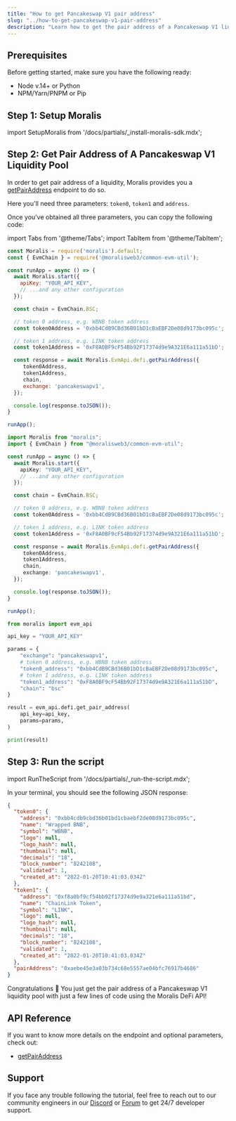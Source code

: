 ```yaml
---
title: "How to get Pancakeswap V1 pair address"
slug: "../how-to-get-pancakeswap-v1-pair-address"
description: "Learn how to get the pair address of a Pancakeswap V1 liquidity pool using Moralis DeFi API."
---
```

## Prerequisites

Before getting started, make sure you have the following ready:

- Node v.14+ or Python
- NPM/Yarn/PNPM or Pip

## Step 1: Setup Moralis

import SetupMoralis from '/docs/partials/_install-moralis-sdk.mdx';

<SetupMoralis node="moralis @moralisweb3/common-evm-util" python="moralis" />

## Step 2: Get Pair Address of A Pancakeswap V1 Liquidity Pool

In order to get pair address of a liquidity, Moralis provides you a [getPairAddress](https://docs.moralis.io/reference/getpairaddress) endpoint to do so.

Here you'll need three parameters: `token0`, `token1` and `address`.

Once you've obtained all three parameters, you can copy the following code:

import Tabs from '@theme/Tabs';
import TabItem from '@theme/TabItem';

<Tabs groupId="programming-language">
  <TabItem value="javascript" label="index.js (JavaScript)" default>

```javascript index.js
const Moralis = require('moralis').default;
const { EvmChain } = require('@moralisweb3/common-evm-util');

const runApp = async () => {
  await Moralis.start({
    apiKey: "YOUR_API_KEY",
    // ...and any other configuration
  });

  const chain = EvmChain.BSC;

  // token 0 address, e.g. WBNB token address
  const token0Address = '0xbb4CdB9CBd36B01bD1cBaEBF2De08d9173bc095c';

  // token 1 address, e.g. LINK token address
  const token1Address = '0xF8A0BF9cF54Bb92F17374d9e9A321E6a111a51bD';

  const response = await Moralis.EvmApi.defi.getPairAddress({
     token0Address,
     token1Address,
     chain,
     exchange: 'pancakeswapv1',
  });

  console.log(response.toJSON());
}

runApp();
```

</TabItem>
<TabItem value="typescript" label="index.ts (TypeScript)">

```typescript index.ts
import Moralis from "moralis";
import { EvmChain } from "@moralisweb3/common-evm-util";

const runApp = async () => {
  await Moralis.start({
    apiKey: "YOUR_API_KEY",
    // ...and any other configuration
  });

  const chain = EvmChain.BSC;

  // token 0 address, e.g. WBNB token address
  const token0Address = '0xbb4CdB9CBd36B01bD1cBaEBF2De08d9173bc095c';

  // token 1 address, e.g. LINK token address
  const token1Address = '0xF8A0BF9cF54Bb92F17374d9e9A321E6a111a51bD';

  const response = await Moralis.EvmApi.defi.getPairAddress({
     token0Address,
     token1Address,
     chain,
     exchange: 'pancakeswapv1',
  });

  console.log(response.toJSON());
}

runApp();
```

</TabItem>
<TabItem value="python" label="index.py (Python)">

```python index.py
from moralis import evm_api

api_key = "YOUR_API_KEY"

params = {
    "exchange": "pancakeswapv1",
    # token 0 address, e.g. WBNB token address
    "token0_address": "0xbb4CdB9CBd36B01bD1cBaEBF2De08d9173bc095c", 
    # token 1 address, e.g. LINK token address
    "token1_address": "0xF8A0BF9cF54Bb92F17374d9e9A321E6a111a51bD", 
    "chain": "bsc"
}

result = evm_api.defi.get_pair_address(
    api_key=api_key,
    params=params,
)

print(result)
```

</TabItem>
</Tabs>

## Step 3: Run the script

import RunTheScript from '/docs/partials/_run-the-script.mdx';

<RunTheScript />

In your terminal, you should see the following JSON response:

```json
{
  "token0": {
    "address": "0xbb4cdb9cbd36b01bd1cbaebf2de08d9173bc095c",
    "name": "Wrapped BNB",
    "symbol": "WBNB",
    "logo": null,
    "logo_hash": null,
    "thumbnail": null,
    "decimals": "18",
    "block_number": "8242108",
    "validated": 1,
    "created_at": "2022-01-20T10:41:03.034Z"
  },
  "token1": {
    "address": "0xf8a0bf9cf54bb92f17374d9e9a321e6a111a51bd",
    "name": "ChainLink Token",
    "symbol": "LINK",
    "logo": null,
    "logo_hash": null,
    "thumbnail": null,
    "decimals": "18",
    "block_number": "8242108",
    "validated": 1,
    "created_at": "2022-01-20T10:41:03.034Z"
  },
  "pairAddress": "0xaebe45e3a03b734c68e5557ae04bfc76917b4686"
}
```

Congratulations 🥳 You just get the pair address of a Pancakeswap V1 liquidity pool with just a few lines of code using the Moralis DeFi API!

## API Reference

If you want to know more details on the endpoint and optional parameters, check out:

- [getPairAddress](https://docs.moralis.io/reference/getpairaddress)

## Support

If you face any trouble following the tutorial, feel free to reach out to our community engineers in our [Discord](https://moralis.io/discord) or [Forum](https://forum.moralis.io) to get 24/7 developer support.